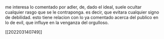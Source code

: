 me interesa lo comentado por adler, de, dado el ideal, suele ocultar cualquier rasgo que se le contraponga. es decir, que evitara cualquier signo de debilidad.
esto tiene relacion con lo ya comentado acerca del publico en lo de evil, que influye en la venganza del orgulloso. 

[[202203140749]]